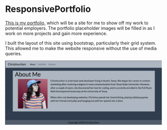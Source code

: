 # ResponsivePortfolio

[This is my portfolio,](https://christinakerr.github.io/index.html) which will be a site for me to show off my work to potential employers. The portfolio placeholder images will be filled in as I work on more projects and gain more experience.

I built the layout of this site using bootstrap, particularly their grid system. This allowed me to make the website responsive without the use of media queries.

![Homepage Screenshot](indexScreenshot.png)